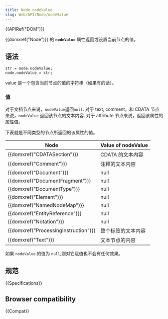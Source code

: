 ```yaml
---
title: Node.nodeValue
slug: Web/API/Node/nodeValue
---
```


{{APIRef("DOM")}}

{{domxref("Node")}} 的 **`nodeValue`** 属性返回或设置当前节点的值。

## 语法

```plain
str = node.nodeValue;
node.nodeValue = str;
```

value 是一个包含当前节点的值的字符串（如果有的话）。

### 值

对于文档节点来说，`nodeValue`返回`null`. 对于 text, comment，和 CDATA 节点来说，`nodeValue` 返回该节点的文本内容. 对于 attribute 节点来说，返回该属性的属性值。

下表就是不同类型的节点所返回的该属性的值。

| Node                                 | Value of nodeValue |
| ------------------------------------ | ------------------ |
| {{domxref("CDATASection")}}          | CDATA 的文本内容   |
| {{domxref("Comment")}}               | 注释的文本内容     |
| {{domxref("Document")}}              | null               |
| {{domxref("DocumentFragment")}}      | null               |
| {{domxref("DocumentType")}}          | null               |
| {{domxref("Element")}}               | null               |
| {{domxref("NamedNodeMap")}}          | null               |
| {{domxref("EntityReference")}}       | null               |
| {{domxref("Notation")}}              | null               |
| {{domxref("ProcessingInstruction")}} | 整个标签的文本内容 |
| {{domxref("Text")}}                  | 文本节点的内容     |

如果 `nodeValue` 的值为 `null`,则对它赋值也不会有任何效果。

## 规范

{{Specifications}}

## Browser compatibility

{{Compat}}
